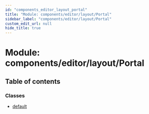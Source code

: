 ```yaml
---
id: "components_editor_layout_portal"
title: "Module: components/editor/layout/Portal"
sidebar_label: "components/editor/layout/Portal"
custom_edit_url: null
hide_title: true
---
```


# Module: components/editor/layout/Portal

## Table of contents

### Classes

- [default](../classes/components_editor_layout_portal.default.md)
